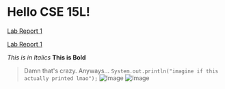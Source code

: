 # Hello CSE 15L!

[Lab Report 1](lab-report-1-week-2.html)

[Lab Report 1](https://maarongross.github.io/cse15l-lab-reports/lab-report-1-week-2.html)

*This is in Italics*
**This is Bold**
> Damn that's crazy. Anyways...
`System.out.println("imagine if this actually printed lmao");`
![Image](https://data.whicdn.com/images/354463215/original.jpg)
![Image](https://static.wikia.nocookie.net/jujutsu-kaisen/images/5/52/Toji_Fushiguro_resurrected.png/revision/latest/scale-to-width-down/237?cb=20201208195216)
